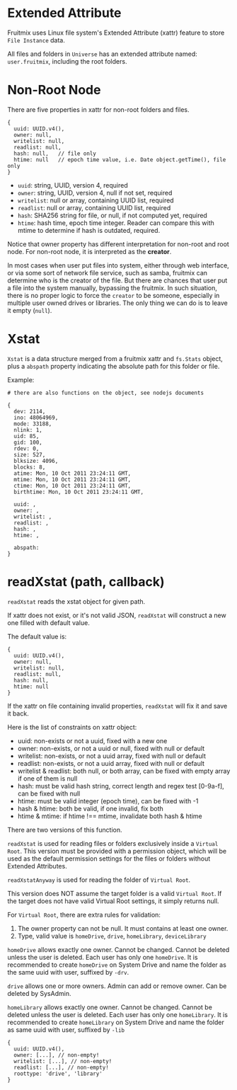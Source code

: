 # Extended Attribute

Fruitmix uses Linux file system's Extended Attribute (xattr) feature to store `File Instance` data.

All files and folders in `Universe` has an extended attribute named: `user.fruitmix`, including the root folders.

# Non-Root Node

There are five properties in xattr for non-root folders and files.

```
{
  uuid: UUID.v4(),
  owner: null,
  writelist: null,
  readlist: null,
  hash: null,   // file only
  htime: null   // epoch time value, i.e. Date object.getTime(), file only
}
```

* `uuid`: string, UUID, version 4, required
* `owner`: string, UUID, version 4, null if not set, required
* `writelist`: null or array, containing UUID list, required
* `readlist`: null or array, containing UUID list, required
* `hash`: SHA256 string for file, or null, if not computed yet, required
* `htime`: hash time, epoch time integer. Reader can compare this with mtime to determine if hash is outdated, required.

Notice that owner property has different interpretation for non-root and root node. For non-root node, it is interpreted as the **creator**.

In most cases when user put files into system, either through web interface, or via some sort of network file service, such as samba, fruitmix can determine who is the creator of the file. But there are chances that user put a file into the system manually, bypassing the fruitmix. In such situation, there is no proper logic to force the `creator` to be someone, especially in multiple user owned drives or libraries. The only thing we can do is to leave it empty (`null`).

# Xstat

`Xstat` is a data structure merged from a fruitmix xattr and `fs.Stats` object, plus a `abspath` property indicating the absolute path for this folder or file.

Example:

```
# there are also functions on the object, see nodejs documents

{
  dev: 2114,
  ino: 48064969,
  mode: 33188,
  nlink: 1,
  uid: 85,
  gid: 100,
  rdev: 0,
  size: 527,
  blksize: 4096,
  blocks: 8,
  atime: Mon, 10 Oct 2011 23:24:11 GMT,
  mtime: Mon, 10 Oct 2011 23:24:11 GMT,
  ctime: Mon, 10 Oct 2011 23:24:11 GMT,
  birthtime: Mon, 10 Oct 2011 23:24:11 GMT,

  uuid: ,
  owner: ,
  writelist: ,
  readlist: ,
  hash: ,
  htime: ,

  abspath:
}
```
# readXstat (path, callback)

`readXstat` reads the xstat object for given path.

If xattr does not exist, or it's not valid JSON, `readXstat` will construct a new one filled with default value.

The default value is:

```
{
  uuid: UUID.v4(),
  owner: null,
  writelist: null,
  readlist: null,
  hash: null,
  htime: null
}
```

If the xattr on file containing invalid properties, `readXstat` will fix it and save it back.

Here is the list of constraints on xattr object:

* uuid: non-exists or not a uuid, fixed with a new one
* owner: non-exists, or not a uuid or null, fixed with null or default
* writelist: non-exists, or not a uuid array, fixed with null or default
* readlist: non-exists, or not a uuid array, fixed with null or default
* writelist & readlist: both null, or both array, can be fixed with empty array if one of them is null
* hash: must be valid hash string, correct length and regex test [0-9a-f], can be fixed with null
* htime: must be valid integer (epoch time), can be fixed with -1
* hash & htime: both be valid, if one invalid, fix both
* htime & mtime: if htime !== mtime, invalidate both hash & htime

There are two versions of this function.

`readXstat` is used for reading files or folders exclusively inside a `Virtual Root`. This version must be provided with a permission object, which will be used as the default permission settings for the files or folders without Extended Attributes.

`readXstatAnyway` is used for reading the folder of `Virtual Root`.

This version does NOT assume the target folder is a valid `Virtual Root`. If the target does not have valid Virtual Root settings, it simply returns null.

For `Virtual Root`, there are extra rules for validation:

1. The owner property can not be null. It must contains at least one owner.
2. Type, valid value is `homeDrive`, `drive`, `homeLibrary`, `deviceLibrary`

`homeDrive` allows exactly one owner. Cannot be changed. Cannot be deleted unless the user is deleted. Each user has only one `homeDrive`. It is recommended to create `homeDrive` on System Drive and name the folder as the same uuid with user, suffixed by `-drv`.

`drive` allows one or more owners. Admin can add or remove owner. Can be deleted by SysAdmin.

`homeLibrary` allows exactly one owner. Cannot be changed. Cannot be deleted unless the user is deleted. Each user has only one `homeLibrary`. It is recommended to create `homeLibrary` on System Drive and name the folder as same uuid with user, suffixed by `-lib`

```
{
  uuid: UUID.v4(),
  owner: [...], // non-empty!
  writelist: [...], // non-empty!
  readlist: [...], // non-empty!
  roottype: 'drive', 'library'
}
```
